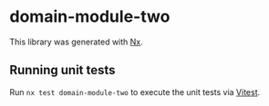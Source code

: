 # domain-module-two

This library was generated with [Nx](https://nx.dev).

## Running unit tests

Run `nx test domain-module-two` to execute the unit tests via [Vitest](https://vitest.dev/).
